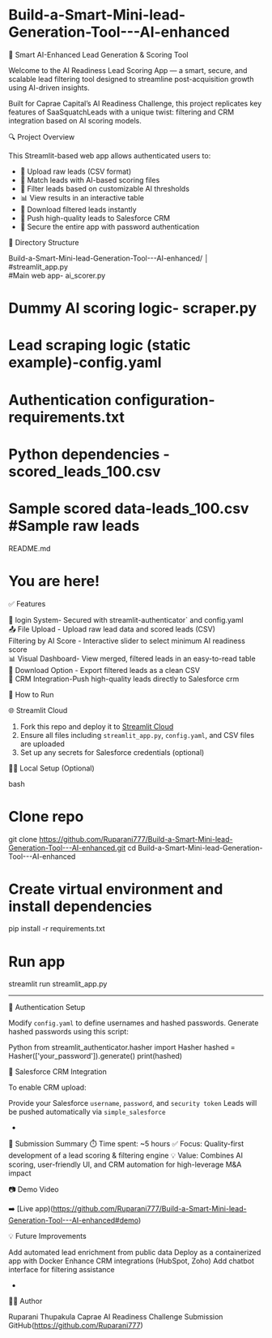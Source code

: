 # Build-a-Smart-Mini-lead-Generation-Tool---AI-enhanced
 🚀 Smart AI-Enhanced Lead Generation & Scoring Tool

Welcome to the AI Readiness Lead Scoring App — a smart, secure, and scalable lead filtering tool designed to streamline post-acquisition growth using AI-driven insights.

Built for Caprae Capital’s AI Readiness Challenge, this project replicates key features of SaaSquatchLeads with a unique twist: filtering and CRM integration based on AI scoring models.

🔍 Project Overview

This Streamlit-based web app allows authenticated users to:

- 📁 Upload raw leads (CSV format)
- 🤖 Match leads with AI-based scoring files
- 🎯 Filter leads based on customizable AI thresholds
- 📊 View results in an interactive table
- 💾 Download filtered leads instantly
- 🔗 Push high-quality leads to Salesforce CRM
- 🔐 Secure the entire app with password authentication

📁 Directory Structure

Build-a-Smart-Mini-lead-Generation-Tool---AI-enhanced/
│
#streamlit\_app.py          
#Main web app- ai\_scorer.py            
# Dummy AI scoring logic- scraper.py                
# Lead scraping logic (static example)-config.yaml               
# Authentication configuration-requirements.txt          
# Python dependencies -scored\_leads\_100.csv      
# Sample scored data-leads_100.csv #Sample raw leads 
README.md                 
# You are here!


 ✅ Features

 🔐 login System-  Secured with streamlit-authenticator` and config.yaml                 
 📤 File Upload - Upload raw lead data and scored leads (CSV)                                
Filtering by AI Score - Interactive slider to select minimum AI readiness score                 
 📊 Visual Dashboard- View merged, filtered leads in an easy-to-read table                      
 💾 Download Option - Export filtered leads as a clean CSV                                 
 🔌 CRM Integration-Push high-quality leads directly  to Salesforce crm

 🚀 How to Run

🌐 Streamlit Cloud
1. Fork this repo and deploy it to [Streamlit Cloud](https://streamlit.io/cloud)
2. Ensure all files including `streamlit_app.py`, `config.yaml`, and CSV files are uploaded
3. Set up any secrets for Salesforce credentials (optional)

 🧑‍💻 Local Setup (Optional)
 
bash
# Clone repo
git clone https://github.com/Ruparani777/Build-a-Smart-Mini-lead-Generation-Tool---AI-enhanced.git
cd Build-a-Smart-Mini-lead-Generation-Tool---AI-enhanced

# Create virtual environment and install dependencies
pip install -r requirements.txt

# Run app
streamlit run streamlit_app.py

---
 🔐 Authentication Setup

Modify `config.yaml` to define usernames and hashed passwords.
Generate hashed passwords using this script:

Python
from streamlit_authenticator.hasher import Hasher
hashed = Hasher(['your_password']).generate()
print(hashed)



🔗 Salesforce CRM Integration

To enable CRM upload:

 Provide your Salesforce `username`, `password`, and `security token`
 Leads will be pushed automatically via `simple_salesforce`

-

📝 Submission Summary
⏱️ Time spent: \~5 hours
 ✅ Focus: Quality-first development of a lead scoring & filtering engine
 💡 Value: Combines AI scoring, user-friendly UI, and CRM automation for high-leverage M\&A impact




📷 Demo Video

➡️ [Live app)(https://github.com/Ruparani777/Build-a-Smart-Mini-lead-Generation-Tool---AI-enhanced#demo)



 💡 Future Improvements

 Add automated lead enrichment from public data
 Deploy as a containerized app with Docker
Enhance CRM integrations (HubSpot, Zoho)
Add chatbot interface for filtering assistance

-

 🙋‍♀️ Author

Ruparani Thupakula
Caprae AI Readiness Challenge Submission
GitHub(https://github.com/Ruparani777)


